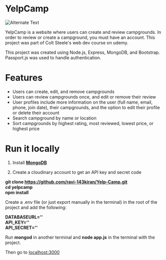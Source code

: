 

# **YelpCamp**

![Alternate Text](/Employee%20Management%20System/Login.png "Login Page")


YelpCamp is a website where users can create and review campgrounds. In order to review or create a campground, you must have an account. This project was part of Colt Steele's web dev course on udemy.

This project was created using Node.js, Express, MongoDB, and Bootstrap. Passport.js was used to handle authentication.

# **Features**

* Users can create, edit, and remove campgrounds
* Users can review campgrounds once, and edit or remove their review
* User profiles include more information on the user (full name, email, phone, join date), their campgrounds, and the option to edit their profile or delete their account
* Search campground by name or location
* Sort campgrounds by highest rating, most reviewed, lowest price, or highest price

# **Run it locally**

1. Install **[MongoDB](https://www.mongodb.com/ "Optional Title")**

2. Create a cloudinary account to get an API key and secret code

**git clone https://github.com/ravi-143kiran/Yelp-Camp.git  
cd yelpcamp    
npm install**

Create a .env file (or just export manually in the terminal) in the root of the project and add the following:

**DATABASEURL='<url>'  
API_KEY=''<key>  
API_SECRET='<secret>'**

Run **mongod** in another terminal and **node app.js** in the terminal with the project.


Then go to [localhost:3000](http://localhost:3000/ "Optional Title")



